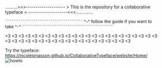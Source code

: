 
..........>>>-------------------- > This is the repository for a collaborative typeface < --------------------<<<..............

˜˜˜˜˜˜˜˜˜˜˜˜˜˜˜˜˜˜˜˜˜˜˜˜˜˜˜˜˜˜˜˜˜˜˜˜ ^-^ follow the guide if you want to take ^-^ ˜˜˜˜˜˜˜˜˜˜˜˜˜˜˜˜˜˜˜˜˜˜˜˜˜˜˜˜˜˜˜˜˜˜˜˜˜˜˜˜˜˜

<3 <3 <3 <3 <3 <3 <3 <3 <3 <3 <3 <3 <3 <3 <3 <3 <3 <3 <3 <3 <3 <3 <3 <3 <3 <3 <3 <3 <3 <3 <3 <3 <3 <3 <3 <3 <3 <3 <3 <3 <3 <3 

Try the typeface: https://nicolejonasson.github.io/CollaborativeTypeface/website/Home/
![howto](https://user-images.githubusercontent.com/38101829/41200429-91556158-6ca4-11e8-81cf-496a3ee041f4.jpg)

